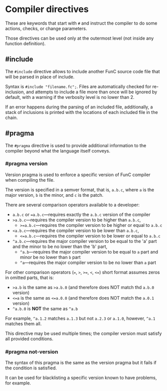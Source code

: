 # Compiler directives
These are keywords that start with `#` and instruct the compiler to do some actions, checks, or change parameters.

Those directives can be used only at the outermost level (not inside any function definition).

## #include
The `#include` directive allows to include another FunC source code file that will be parsed in place of include.

Syntax is `#include "filename.fc";`. Files are automatically checked for re-inclusion, and attempts to include
a file more than once will be ignored by default, with a warning if the verbosity level is no lower than 2.

If an error happens during the parsing of an included file, additionally, a stack of inclusions is printed with the locations
of each included file in the chain.

## #pragma
The `#pragma` directive is used to provide additional information to the compiler beyond what the language itself conveys.

### #pragma version
Version pragma is used to enforce a specific version of FunC compiler when compiling the file.

The version is specified in a semver format, that is, `a.b.c`, where `a` is the major version, `b` is the minor, and `c` is the patch.

There are several comparison operators available to a developer:
* `a.b.c` or `=a.b.c`—requires exactly the `a.b.c` version of the compiler
* `>a.b.c`—requires the compiler version to be higher than `a.b.c`,
  * `>=a.b.c`—requires the compiler version to be higher or equal to `a.b.c`
* `<a.b.c`—requires the compiler version to be lower than `a.b.c`,
  * `<=a.b.c`—requires the compiler version to be lower or equal to `a.b.c`
* `^a.b.c`—requires the major compiler version to be equal to the 'a' part and the minor to be no lower than the 'b' part,
  * `^a.b`—requires the major compiler version to be equal to `a` part and minor be no lower than `b` part
  * `^a`—requires the major compiler version to be no lower than `a` part

For other comparison operators (`=`, `>`, `>=`, `<`, `<=`) short format assumes zeros in omitted parts, that is:
* `>a.b` is the same as `>a.b.0` (and therefore does NOT match thd `a.b.0` version)
* `<=a` is the same as `<=a.0.0` (and therefore does NOT match the `a.0.1` version)
* `^a.b.0` is **NOT** the same as `^a.b`

For example, `^a.1.2` matches `a.1.3` but not `a.2.3` or `a.1.0`, however, `^a.1` matches them all. 

This directive may be used multiple times; the compiler version must satisfy all provided conditions.

### #pragma not-version
The syntax of this pragma is the same as the version pragma but it fails if the condition is satisfied.

It can be used for blacklisting a specific version known to have problems, for example.